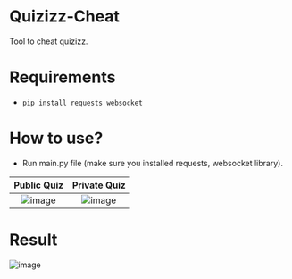 # Quizizz-Cheat
Tool to cheat quizizz.

# Requirements
- `pip install requests websocket`
# How to use?
- Run main.py file (make sure you installed requests, websocket library).

| Public Quiz | Private Quiz |
| :---: | :---: |
| ![image](https://github.com/luanon404/Quizizz-Cheat/assets/71830807/a93360fd-108c-4943-8a84-aef799be9612) | ![image](https://github.com/luanon404/Quizizz-Cheat/assets/71830807/9f30ce0b-7321-4521-9884-341aaebc4334) |

# Result
![image](https://github.com/luanon404/Quizizz-Cheat/assets/71830807/67e20fe6-b540-4226-b005-d6950e296775)

